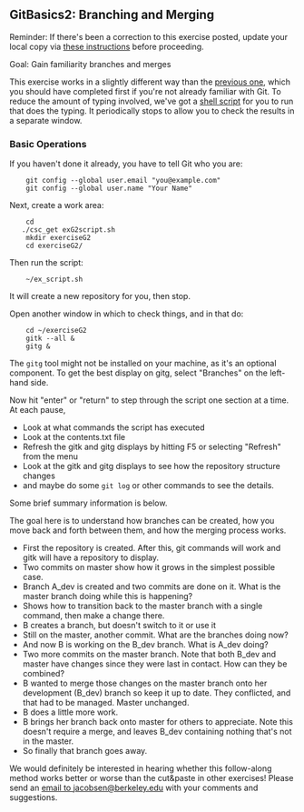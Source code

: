 ## GitBasics2: Branching and Merging

Reminder: If there's been a correction to this exercise posted, update your local copy via [these instructions](https://docs.google.com/document/d/1g3b2e7wf3mWaIZ4U6MkNR5B4fQuO71y6Q341LGs45HQ/edit?usp=sharing) before proceeding.

Goal: Gain familiarity branches and merges

This exercise works in a slightly different way than the
<a href="../GitBasics1/index.md">previous one</a>,
which you should have completed first if you're not already familiar with
Git. To reduce the amount of typing involved, we've got a
<a href="ex_script.sh">shell script</a>
for you to run that does the typing. It periodically stops to allow you to check the results in a
separate window.

### Basic Operations

If you haven't done it already, you have to tell Git who you are:

```
    git config --global user.email "you@example.com"
    git config --global user.name "Your Name"
```

Next, create a work area:


```
    cd
   ./csc_get exG2script.sh
    mkdir exerciseG2
    cd exerciseG2/
```
Then run the script:

```
    ~/ex_script.sh
```
It will create a new repository for you, then stop.

Open another window in which to check things, and in that do:

```
    cd ~/exerciseG2
    gitk --all &
    gitg &
```

The `gitg` tool  might not be installed on your machine, as it's an optional component. To get the best display on gitg, select "Branches" on the left-hand side.

Now hit "enter" or "return" to step through the script one section at a time.  At each pause,

 - Look at what commands the script has executed
 - Look at the contents.txt file
 - Refresh the gitk and gitg displays by hitting F5 or selecting "Refresh" from the menu
 - Look at the gitk and gitg displays  to see how the repository structure changes
 - and maybe do some `git log` or other commands to see the details.

Some brief summary information is below.

The goal here is to understand how branches can be created, how
you move back and forth between them, and how the merging process works.

 - First the repository is created.  After this, git commands will work and gitk will have a repository to display.
 - Two commits on master show how it grows in the simplest possible case.
 - Branch A_dev is created and two commits are done on it. What is the master branch doing while this is happening?
 - Shows how to transition back to the master branch with a single command, then make a change there.
 - B creates a branch, but doesn't switch to it or use it
 - Still on the master, another commit.  What are the branches doing now?
 - And now B is working on the B_dev branch.  What is A_dev doing?
 - Two more commits on the master branch. Note that both B_dev and master have changes since they were last in contact. How can they be combined?
 - B wanted to merge those changes on the master branch onto her development (B_dev) branch so keep it up to date. They conflicted, and that had to be managed. Master unchanged.
 - B does a little more work.
 - B brings her branch back onto master for others to appreciate. Note this doesn't require a merge, and leaves B_dev containing nothing that's not in the master.
 - So finally that branch goes away.

We would definitely be interested in hearing whether this follow-along method works better or worse than the cut&amp;paste in other exercises! Please send an
<a href="mailto:jacobsen@berkeley.edu?subject=CSC-GitBasics2">email to jacobsen@berkeley.edu</a> with your comments and suggestions.
